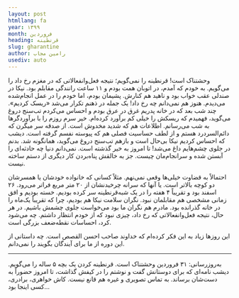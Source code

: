```yaml
---
layout: post
htmllang: fa
year: ۱۳۹۹
month: فروردین
heading: قرنطینه
slug: gharantine
author: رامین مجاب
usediv: auto
---
```


وحشتناک است! قرنطینه را نمی‌گویم؛ نتیجه فعل‌وانفعالاتی که در مغزم رخ داد را می‌گویم. به خودم که آمدم، در اتوبان همت بودم و ۱۱ ساعت رانندگی مقابلم بود. نیکا در صندلی عقب خواب بود و ناهید هم کنارش. پشیمان بودم، اما خودم را در عمل انجام‌شده می‌دیدم. هنوز هم نمی‌دانم چه رخ داد! یک جمله در ذهنم تکرار می‌شد «ریسک کردیم». چند شب بعد که در خانه پدریم غرق در عرق بودم و احساس می‌کردم تب‌سنج دروغ می‌گوید، فهمیدم که ریسکش را خیلی کم برآورد کرده‌ام. خیر سرم روزم را با برآوردگرها به شب می‌رسانم. اطلاعات هم که شدید مخدوش است. از صدقه سر میگرن که دائم‌السردرد هستم و از لطف حساسیت فصلی هم که پیوسته نفسم گرفته است. دیشب که احساس کردیم نیکا بی‌حال است و بازهم تب‌سنج دروغ می‌گوید، همانگونه شد. بدنم در جلوی چشم‌هایم داغ می‌شد! تا امروز به خیر گذشته است. نمی‌دانم دنیا چه حادثه‌ای را آبستن شده و سرانجام‌مان چیست. جز به خالقش پناه‌بردن کار دیگری از دستم ساخته نیست.

احتمالاً به قضاوت خیلی‌ها وقعی نمی‌نهم. مثلاً کسانی که خانواده خودشان یا همسرشان دو کوچه بالاتر است. یا آنها که سرانه چرخیدنشان از ۲۰ متر مربع فراتر می‌رود. ۲۶ اسفند بود و تقریباً ۴ هفته را در یک شبه‌قرنطینه سر کرده بودیم. خسته بودیم و افق زمانی مشخصی هم مقابلمان نبود. نگران سلامت نیکا هم بودیم، چرا که تقریباً یک‌ماه را در خانه گذرانده بود. مادرم هم نگران ما بود می‌خواست جلوی چشمش باشیم. در هر حال، نتیجه فعل‌وانفعالاتی که رخ داد، چیزی نبود که از خودم انتظار داشتم. چه می‌شود کرد، احساسات نقطه‌ضعف بزرگی است.

این روزها زیاد به این فکر کرده‌ام که خداوند صاحب احسن القصص است. چه داستانی از این دوره از ما برای آیندگان بگویند را نمی‌دانم.

---
به‌روزرسانی: ۳۱ فروردین
وحشتناک است. قرنطینه کردن یک بچه ۵ ساله را می‌گویم. دیشب نامه‌ای که برای دوستانش گفت و نوشتم را در کیفش گذاشت، تا امروز حضوراً به دست‌شان برساند. به تماس تصویری و غیره هم قانع نیست. کاش خواهری، برادری، کسی اینجا بود...